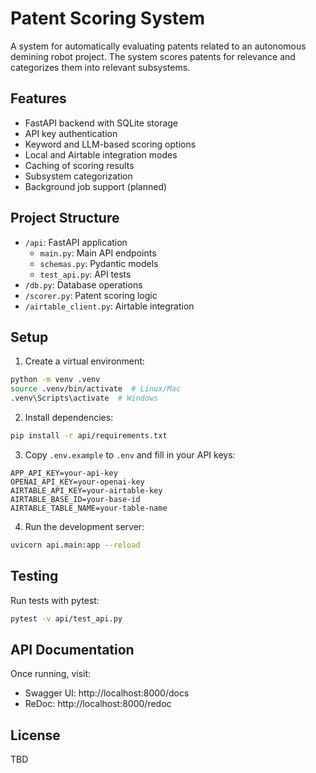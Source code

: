 # Patent Scoring System

A system for automatically evaluating patents related to an autonomous demining robot project. The system scores patents for relevance and categorizes them into relevant subsystems.

## Features

- FastAPI backend with SQLite storage
- API key authentication
- Keyword and LLM-based scoring options
- Local and Airtable integration modes
- Caching of scoring results
- Subsystem categorization
- Background job support (planned)

## Project Structure

- `/api`: FastAPI application
  - `main.py`: Main API endpoints
  - `schemas.py`: Pydantic models
  - `test_api.py`: API tests
- `/db.py`: Database operations
- `/scorer.py`: Patent scoring logic
- `/airtable_client.py`: Airtable integration

## Setup

1. Create a virtual environment:
```bash
python -m venv .venv
source .venv/bin/activate  # Linux/Mac
.venv\Scripts\activate  # Windows
```

2. Install dependencies:
```bash
pip install -r api/requirements.txt
```

3. Copy `.env.example` to `.env` and fill in your API keys:
```
APP_API_KEY=your-api-key
OPENAI_API_KEY=your-openai-key
AIRTABLE_API_KEY=your-airtable-key
AIRTABLE_BASE_ID=your-base-id
AIRTABLE_TABLE_NAME=your-table-name
```

4. Run the development server:
```bash
uvicorn api.main:app --reload
```

## Testing

Run tests with pytest:
```bash
pytest -v api/test_api.py
```

## API Documentation

Once running, visit:
- Swagger UI: http://localhost:8000/docs
- ReDoc: http://localhost:8000/redoc

## License

TBD